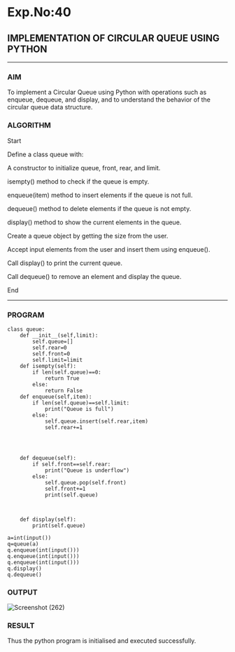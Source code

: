 # Exp.No:40  
##  IMPLEMENTATION OF CIRCULAR QUEUE USING PYTHON

---

### AIM  
To implement a Circular Queue using Python with operations such as enqueue, dequeue, and display, and to understand the behavior of the circular queue data structure.

### ALGORITHM  

Start

Define a class queue with:

A constructor to initialize queue, front, rear, and limit.

isempty() method to check if the queue is empty.

enqueue(item) method to insert elements if the queue is not full.

dequeue() method to delete elements if the queue is not empty.

display() method to show the current elements in the queue.

Create a queue object by getting the size from the user.

Accept input elements from the user and insert them using enqueue().

Call display() to print the current queue.

Call dequeue() to remove an element and display the queue.

End

---

### PROGRAM  

```
class queue:
    def __init__(self,limit):
        self.queue=[]
        self.rear=0
        self.front=0
        self.limit=limit
    def isempty(self):
        if len(self.queue)==0:
            return True
        else:
            return False
    def enqueue(self,item):
        if len(self.queue)==self.limit:
            print("Queue is full")
        else:
            self.queue.insert(self.rear,item)
            self.rear+=1
        
        
        
        
    def dequeue(self):
        if self.front==self.rear:
            print("Queue is underflow")
        else:
            self.queue.pop(self.front)
            self.front+=1
            print(self.queue)
        
        
        
    def display(self):
        print(self.queue)
        
a=int(input())
q=queue(a)
q.enqueue(int(input()))
q.enqueue(int(input()))
q.enqueue(int(input()))
q.display()
q.dequeue()
```

### OUTPUT
![Screenshot (262)](https://github.com/user-attachments/assets/601d35ad-edba-4202-bcb5-9341743721a4)


### RESULT
Thus the python program is initialised and executed successfully.

